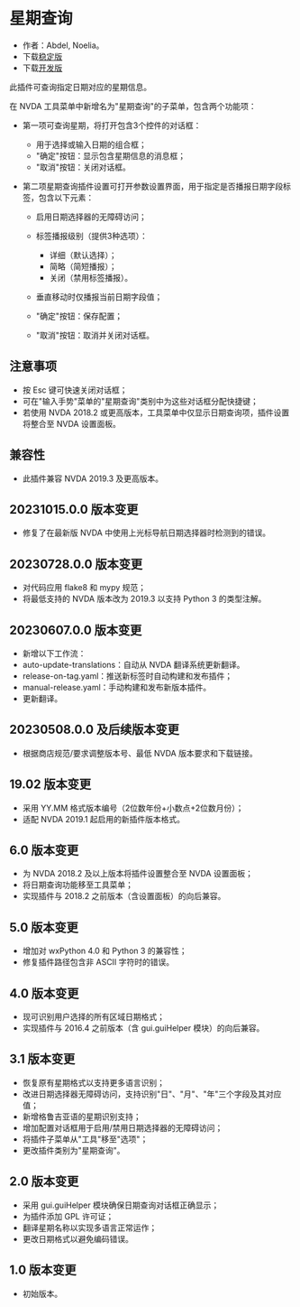 # 星期查询

* 作者：Abdel, Noelia。
* 下载[稳定版][1]
* 下载[开发版][2]

此插件可查询指定日期对应的星期信息。

在 NVDA 工具菜单中新增名为"星期查询"的子菜单，包含两个功能项：

* 第一项可查询星期，将打开包含3个控件的对话框：

    * 用于选择或输入日期的组合框；
    * "确定"按钮：显示包含星期信息的消息框；
    * "取消"按钮：关闭对话框。

* 第二项星期查询插件设置可打开参数设置界面，用于指定是否播报日期字段标签，包含以下元素：

    * 启用日期选择器的无障碍访问；
    * 标签播报级别（提供3种选项）：

        * 详细（默认选择）；
        * 简略（简短播报）；
        * 关闭（禁用标签播报）。

    * 垂直移动时仅播报当前日期字段值；
    * "确定"按钮：保存配置；
    * "取消"按钮：取消并关闭对话框。

## 注意事项 ##

* 按 Esc 键可快速关闭对话框；
* 可在"输入手势"菜单的"星期查询"类别中为这些对话框分配快捷键；
* 若使用 NVDA 2018.2 或更高版本，工具菜单中仅显示日期查询项，插件设置将整合至 NVDA 设置面板。

## 兼容性 ##

* 此插件兼容 NVDA 2019.3 及更高版本。

## 20231015.0.0 版本变更 ##

* 修复了在最新版 NVDA 中使用上光标导航日期选择器时检测到的错误。

## 20230728.0.0 版本变更 ##

* 对代码应用 flake8 和 mypy 规范；
* 将最低支持的 NVDA 版本改为 2019.3 以支持 Python 3 的类型注解。

## 20230607.0.0 版本变更 ##

* 新增以下工作流：
 * auto-update-translations：自动从 NVDA 翻译系统更新翻译。
 * release-on-tag.yaml：推送新标签时自动构建和发布插件；
 * manual-release.yaml：手动构建和发布新版本插件。
* 更新翻译。

## 20230508.0.0 及后续版本变更 ##

* 根据商店规范/要求调整版本号、最低 NVDA 版本要求和下载链接。

## 19.02 版本变更 ##

* 采用 YY.MM 格式版本编号（2位数年份+小数点+2位数月份）；
* 适配 NVDA 2019.1 起启用的新插件版本格式。

## 6.0 版本变更 ##

* 为 NVDA 2018.2 及以上版本将插件设置整合至 NVDA 设置面板；
* 将日期查询功能移至工具菜单；
* 实现插件与 2018.2 之前版本（含设置面板）的向后兼容。

## 5.0 版本变更 ##

* 增加对 wxPython 4.0 和 Python 3 的兼容性；
* 修复插件路径包含非 ASCII 字符时的错误。

## 4.0 版本变更 ##

* 现可识别用户选择的所有区域日期格式；
* 实现插件与 2016.4 之前版本（含 gui.guiHelper 模块）的向后兼容。

## 3.1 版本变更 ##

* 恢复原有星期格式以支持更多语言识别；
* 改进日期选择器无障碍访问，支持识别"日"、"月"、"年"三个字段及其对应值；
* 新增格鲁吉亚语的星期识别支持；
* 增加配置对话框用于启用/禁用日期选择器的无障碍访问；
* 将插件子菜单从"工具"移至"选项"；
* 更改插件类别为"星期查询"。

## 2.0 版本变更 ##

* 采用 gui.guiHelper 模块确保日期查询对话框正确显示；
* 为插件添加 GPL 许可证；
* 翻译星期名称以实现多语言正常运作；
* 更改日期格式以避免编码错误。

## 1.0 版本变更 ##

* 初始版本。

[1]: https://www.nvaccess.org/addonStore/legacy?file=dayOfTheWeek

[2]: https://www.nvaccess.org/addonStore/legacy?file=dayOfTheWeek
